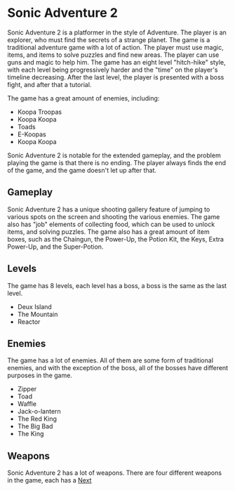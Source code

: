 # Sonic Adventure 2

Sonic Adventure 2 is a platformer in the style of Adventure. The player is an explorer, who must find the secrets of a strange planet. The game is a traditional adventure game with a lot of action. The player must use magic, items, and items to solve puzzles and find new areas. The player can use guns and magic to help him. The game has an eight level "hitch-hike" style, with each level being progressively harder and the "time" on the player's timeline decreasing. After the last level, the player is presented with a boss fight, and after that a tutorial.

The game has a great amount of enemies, including:

*   Koopa Troopas
*   Koopa Koopa
*   Toads
*   E-Koopas
*   Koopa Koopa

Sonic Adventure 2 is notable for the extended gameplay, and the problem playing the game is that there is no ending. The player always finds the end of the game, and the game doesn't let up after that.

## Gameplay

Sonic Adventure 2 has a unique shooting gallery feature of jumping to various spots on the screen and shooting the various enemies. The game also has "job" elements of collecting food, which can be used to unlock items, and solving puzzles. The game also has a great amount of item boxes, such as the Chaingun, the Power-Up, the Potion Kit, the Keys, Extra Power-Up, and the Super-Potion.

## Levels

The game has 8 levels, each level has a boss, a boss is the same as the last level.

*   Deux Island
*   The Mountain
*   Reactor

## Enemies

The game has a lot of enemies. All of them are some form of traditional enemies, and with the exception of the boss, all of the bosses have different purposes in the game.

*   Zipper
*   Toad
*   Waffle
*   Jack-o-lantern
*   The Red King
*   The Big Bad
*   The King

## Weapons

Sonic Adventure 2 has a lot of weapons. There are four different weapons in the game, each has a
[Next](336.md)